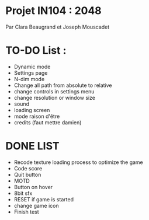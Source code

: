 # Projet IN104 : 2048
Par Clara Beaugrand et Joseph Mouscadet

# TO-DO List :
- Dynamic mode
- Settings page
- N-dim mode
- Change all path from absolute to relative
- change controls in settings menu
- change resolution or window size
- sound
- loading screen
- mode raison d'être
- credits (faut mettre damien)




# DONE LIST
- Recode texture loading process to optimize the game
- Code score
- Quit button
- MOTD
- Button on hover
- 8bit sfx
- RESET if game is started
- change game icon
- Finish test